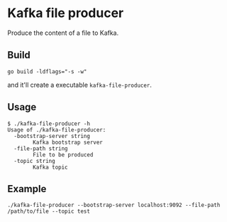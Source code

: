 Kafka file producer
===

Produce the content of a file to Kafka.

Build
---
```
go build -ldflags="-s -w"
```
and it'll create a executable `kafka-file-producer`.

Usage
---
```
$ ./kafka-file-producer -h
Usage of ./kafka-file-producer:
  -bootstrap-server string
        Kafka bootstrap server
  -file-path string
        File to be produced
  -topic string
        Kafka topic
```

Example
---
```
./kafka-file-producer --bootstrap-server localhost:9092 --file-path /path/to/file --topic test
```
